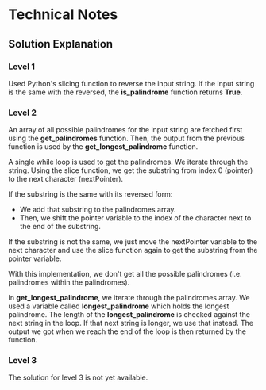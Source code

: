 # Technical Notes
## Solution Explanation
### Level 1
Used Python's slicing function to reverse the input string. If the input string is the same with the reversed, the **is_palindrome** function returns **True**.

### Level 2
An array of all possible palindromes for the input string are fetched first using the **get_palindromes** function. Then, the output from the previous function is used by the **get_longest_palindrome** function.

A single while loop is used to get the palindromes. We iterate through the string. Using the slice function, we get the substring from index 0 (pointer) to the next character (nextPointer).

If the substring is the same with its reversed form:
- We add that substring to the palindromes array.
- Then, we shift the pointer variable to the index of the character next to the end of the substring.

If the substring is not the same, we just move the nextPointer variable to the next character and use the slice function again to get the substring from the pointer variable.

With this implementation, we don't get all the possible palindromes (i.e. palindromes within the palindromes).

In **get_longest_palindrome**, we iterate through the palindromes array. We used a variable called **longest_palindrome** which holds the longest palindrome. The length of the **longest_palindrome** is checked against the next string in the loop. If that next string is longer, we use that instead. The output we got when we reach the end of the loop is then returned by the function.

### Level 3
The solution for level 3 is not yet available.